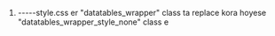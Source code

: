  1. -----style.css er "datatables_wrapper" class ta replace kora hoyese "datatables_wrapper_style_none" class e 